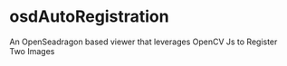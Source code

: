 # osdAutoRegistration
An OpenSeadragon based viewer that leverages OpenCV Js to Register Two Images
